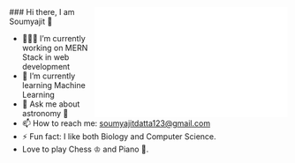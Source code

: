 <img align="right" width="350" height="200" src="https://github.com/Codehackerone/github-stats/blob/master/generated/overview.svg">
### Hi there, I am Soumyajit 👋

- 👨🏻‍💻 I’m currently working on MERN Stack in web development
- 🌱 I’m currently learning Machine Learning
- 💬 Ask me about astronomy 🔭
- 📫 How to reach me: soumyajitdatta123@gmail.com
- ⚡ Fun fact: I like both Biology and Computer Science.
- Love to play Chess ♔ and Piano 🎹.
